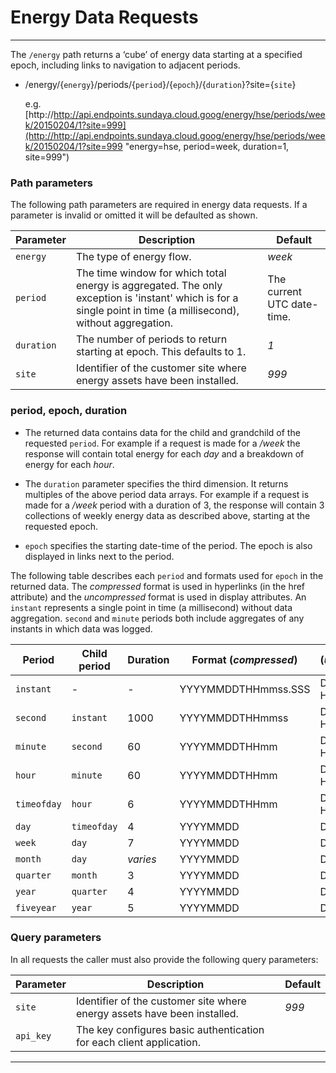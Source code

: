 # Energy Data Requests
---

The `/energy` path returns a ‘cube’ of energy data starting at a specified epoch, including links to navigation to adjacent periods. 

- /energy/{`energy`}/periods/{`period`}/{`epoch`}/{`duration`}?site={`site`}

    e.g. [http://http://api.endpoints.sundaya.cloud.goog/energy/hse/periods/week/20150204/1?site=999](http://http://api.endpoints.sundaya.cloud.goog/energy/hse/periods/week/20150204/1?site=999 "energy=hse, period=week, duration=1, site=999")

### Path parameters

The following path parameters are required in energy data requests. If a parameter is invalid or omitted it will be defaulted as shown.   

Parameter | Description | Default
--- | --- | --- 
`energy` | The type of energy flow. | *week*
`period` | The time window for which total energy is aggregated. The only exception is 'instant' which is for a single point in time (a millisecond), without aggregation. | The current UTC date-time.
`duration` | The number of periods to return starting at epoch. This defaults to 1. | *1*
`site` | Identifier of the customer site where energy assets have been installed. | *999*

### period, epoch, duration
- The returned data contains data for the child and grandchild of the requested `period`. For example if a request is made for a */week* the response will contain total energy for each *day* and a breakdown of energy for each *hour*. 

- The `duration` parameter specifies the third dimension. It returns multiples of the above period data arrays. For example if a request is made for a */week* period with a duration of 3, the response will contain 3 collections of weekly energy data as described above, starting at the requested epoch. 

- `epoch` specifies  the starting date-time of the period. The epoch is also displayed in links next to the period. 

The following table describes each `period` and formats used for `epoch` in the returned data. The *compressed* format is used in hyperlinks (in the href attribute) and the *uncompressed* format is used in display attributes.
An `instant` represents a single point in time (a millisecond) without data aggregation.
`second` and `minute` periods both include aggregates of any instants in which data was logged.

Period | Child period | Duration | Format (*compressed*) | (*uncompressed*)
--- | --- |--- | --- | --- 
`instant` | - | - | YYYYMMDDTHHmmss.SSS | DD/MM/YY HHmmss.SSS
`second` | `instant` | 1000 | YYYYMMDDTHHmmss | DD/MM/YY HHmm:ss
`minute` | `second` | 60 | YYYYMMDDTHHmm | DD/MM/YY HH:mm
`hour` | `minute` | 60 | YYYYMMDDTHHmm | DD/MM/YY HH:mm
`timeofday` | `hour` | 6 | YYYYMMDDTHHmm | DD/MM/YY HH:mm
`day` | `timeofday` | 4 | YYYYMMDD | DD/MM/YY
`week` | `day` | 7 | YYYYMMDD | DD/MM/YY
`month` | `day` | *varies*  | YYYYMMDD | DD/MM/YY
`quarter` | `month` | 3 | YYYYMMDD | DD/MM/YY
`year` | `quarter` | 4 | YYYYMMDD | DD/MM/YY
`fiveyear` | `year` | 5 | YYYYMMDD | DD/MM/YY

### Query parameters
In all requests the caller must also provide the following query parameters:

Parameter | Description | Default
--- | --- | --- 
`site` | Identifier of the customer site where energy assets have been installed. | *999*
`api_key` | The key configures basic authentication for each client application. | 


---